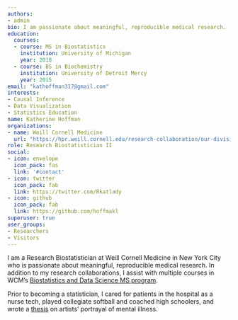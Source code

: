 ```yaml
---
authors:
- admin
bio: I am passionate about meaningful, reproducible medical research.
education:
  courses:
  - course: MS in Biostatistics
    institution: University of Michigan
    year: 2018
  - course: BS in Biochemistry
    institution: University of Detroit Mercy
    year: 2015
email: "kathoffman317@gmail.com"
interests:
- Causal Inference
- Data Visualization
- Statistics Education
name: Katherine Hoffman
organizations:
- name: Weill Cornell Medicine
  url: "https://hpr.weill.cornell.edu/research-collaboration/our-divisions/biostatistics-and-epidemiology"
role: Research Biostatistician II
social:
- icon: envelope
  icon_pack: fas
  link: '#contact'
- icon: twitter
  icon_pack: fab
  link: https://twitter.com/Rkatlady
- icon: github
  icon_pack: fab
  link: https://github.com/hoffmakl
superuser: true
user_groups:
- Researchers
- Visitors
---
```


I am a Research Biostatistician at Weill Cornell Medicine in New York City who is passionate about meaningful, reproducible medical research. In addition to my research collaborations, I assist with multiple courses in WCM’s [Biostatistics and Data Science MS program](https://hpr.weill.cornell.edu/graduate-education-clinical-training/masters-track/biostatistics-data-science).

Prior to becoming a statistician, I cared for patients in the hospital as a nurse tech, played collegiate softball and coached high schoolers, and wrote a [thesis](http://dspace.udmercy.edu:8080/bitstream/handle/10429/777/Hoffman_UDMHonorsThesis.pdf?sequence=1) on artists’ portrayal of mental illness.
